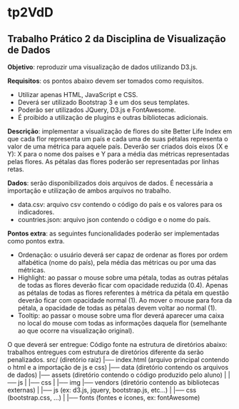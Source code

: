 # tp2VdD
## Trabalho Prático 2 da Disciplina de Visualização de Dados

**Objetivo**: reproduzir uma visualização de dados utilizando D3.js.
 
**Requisitos**: os pontos abaixo devem ser tomados como requisitos.
* Utilizar apenas HTML, JavaScript e CSS.
* Deverá ser utilizado Bootstrap 3 e um dos seus templates.
* Poderão ser utilizados JQuery, D3.js e FontAwesome.
* É proibido a utilização de plugins e outras bibliotecas adicionais.

**Descrição**: implementar a visualização de flores do site Better Life Index em que cada flor representa um país e cada uma de suas pétalas representa o valor de uma métrica para aquele país. Deverão ser criados dois eixos (X e Y): X para o nome dos países e Y para a média das métricas representadas pelas flores.  As pétalas das flores poderão ser representadas por linhas retas.
 
**Dados**: serão disponibilizados dois arquivos de dados. É necessária a importação e utilização de ambos arquivos no trabalho.  
* data.csv: arquivo csv contendo o código do país e os valores para os indicadores.
* countries.json: arquivo json contendo o código e o nome do país.
 
**Pontos extra**: as seguintes funcionalidades poderão ser implementadas como pontos extra.
* Ordenação: o usuário deverá ser capaz de ordenar as flores por ordem alfabética (nome do país), pela média das métricas ou por uma das métricas.
* Highlight: ao passar o mouse sobre uma pétala, todas as outras pétalas de todas as flores deverão ficar com opacidade reduzida (0.4). Apenas as pétalas de todas as flores referentes à métrica da pétala em questão deverão ficar com opacidade normal (1). Ao mover o mouse para fora da pétala, a opacidade de todas as pétalas devem voltar ao normal (1).
* Tooltip: ao passar o mouse sobre uma flor deverá aparecer uma caixa no local do mouse com todas as informações daquela flor (semelhante ao que ocorre na visualização original).
 
O que deverá ser entregue:
Código fonte na estrutura de diretórios abaixo: trabalhos entregues com estrutura de diretórios diferente da serão penalizados.
            src/ (diretório raiz)
            |── index.html (arquivo principal contendo o html e a importação de js e css)
            |── data (diretório contendo os arquivos de dados)
            |── assets (diretório contendo o código produzido pelo aluno)
            |   |── js
            |   |── css
            |   |── img
            |── vendors (diretório contendo as bibliotecas externas)
            |   |── js (ex: d3.js, jquery, bootstrap.js, etc...)
            |   |── css (bootstrap.css, ...)
            |   |── fonts (fontes e ícones, ex: fontAwesome)
